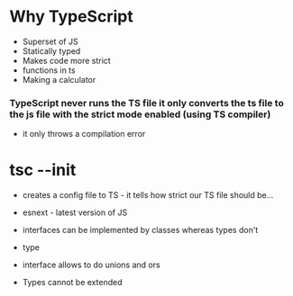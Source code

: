 # Why TypeScript

- Superset of JS
- Statically typed
- Makes code more strict
- functions in ts
- Making a calculator

### TypeScript never runs the TS file it only converts the ts file to the js file with the strict mode enabled (using TS compiler)
- it only throws a compilation error

# tsc --init 
- creates a config file to TS - it tells how strict our TS file should be...

- esnext - latest version of JS

- interfaces can be implemented by classes whereas types don't
- type


- interface allows to do unions and ors 
- Types cannot be extended